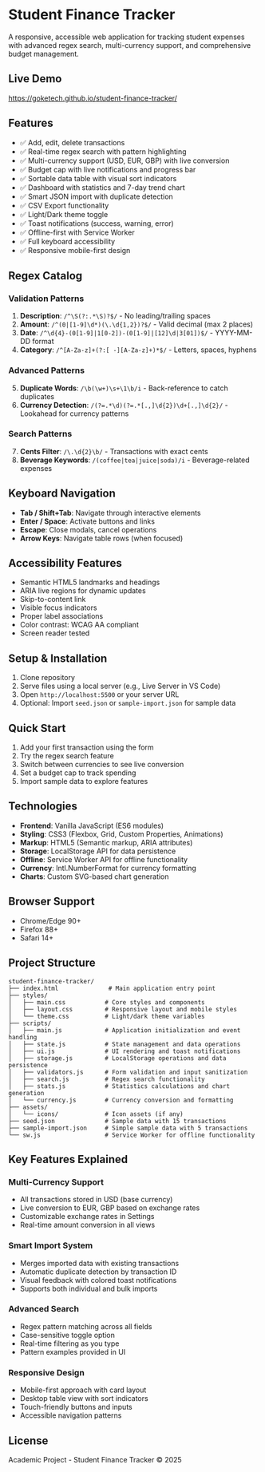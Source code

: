 # Student Finance Tracker

A responsive, accessible web application for tracking student expenses with advanced regex search, multi-currency support, and comprehensive budget management.

## Live Demo
https://goketech.github.io/student-finance-tracker/

## Features
- ✅ Add, edit, delete transactions
- ✅ Real-time regex search with pattern highlighting
- ✅ Multi-currency support (USD, EUR, GBP) with live conversion
- ✅ Budget cap with live notifications and progress bar
- ✅ Sortable data table with visual sort indicators
- ✅ Dashboard with statistics and 7-day trend chart
- ✅ Smart JSON import with duplicate detection
- ✅ CSV Export functionality
- ✅ Light/Dark theme toggle
- ✅ Toast notifications (success, warning, error)
- ✅ Offline-first with Service Worker
- ✅ Full keyboard accessibility
- ✅ Responsive mobile-first design

## Regex Catalog

### Validation Patterns
1. **Description**: `/^\S(?:.*\S)?$/` - No leading/trailing spaces
2. **Amount**: `/^(0|[1-9]\d*)(\.\d{1,2})?$/` - Valid decimal (max 2 places)
3. **Date**: `/^\d{4}-(0[1-9]|1[0-2])-(0[1-9]|[12]\d|3[01])$/` - YYYY-MM-DD format
4. **Category**: `/^[A-Za-z]+(?:[ -][A-Za-z]+)*$/` - Letters, spaces, hyphens

### Advanced Patterns
5. **Duplicate Words**: `/\b(\w+)\s+\1\b/i` - Back-reference to catch duplicates
6. **Currency Detection**: `/(?=.*\d)(?=.*[.,]\d{2})\d+[.,]\d{2}/` - Lookahead for currency patterns

### Search Patterns
7. **Cents Filter**: `/\.\d{2}\b/` - Transactions with exact cents
8. **Beverage Keywords**: `/(coffee|tea|juice|soda)/i` - Beverage-related expenses

## Keyboard Navigation
- **Tab / Shift+Tab**: Navigate through interactive elements
- **Enter / Space**: Activate buttons and links
- **Escape**: Close modals, cancel operations
- **Arrow Keys**: Navigate table rows (when focused)

## Accessibility Features
- Semantic HTML5 landmarks and headings
- ARIA live regions for dynamic updates
- Skip-to-content link
- Visible focus indicators
- Proper label associations
- Color contrast: WCAG AA compliant
- Screen reader tested

## Setup & Installation
1. Clone repository
2. Serve files using a local server (e.g., Live Server in VS Code)
3. Open `http://localhost:5500` or your server URL
4. Optional: Import `seed.json` or `sample-import.json` for sample data

## Quick Start
1. Add your first transaction using the form
2. Try the regex search feature
3. Switch between currencies to see live conversion
4. Set a budget cap to track spending
5. Import sample data to explore features

## Technologies
- **Frontend**: Vanilla JavaScript (ES6 modules)
- **Styling**: CSS3 (Flexbox, Grid, Custom Properties, Animations)
- **Markup**: HTML5 (Semantic markup, ARIA attributes)
- **Storage**: LocalStorage API for data persistence
- **Offline**: Service Worker API for offline functionality
- **Currency**: Intl.NumberFormat for currency formatting
- **Charts**: Custom SVG-based chart generation

## Browser Support
- Chrome/Edge 90+
- Firefox 88+
- Safari 14+

## Project Structure
```
student-finance-tracker/
├── index.html              # Main application entry point
├── styles/
│   ├── main.css           # Core styles and components
│   ├── layout.css         # Responsive layout and mobile styles
│   └── theme.css          # Light/dark theme variables
├── scripts/
│   ├── main.js            # Application initialization and event handling
│   ├── state.js           # State management and data operations
│   ├── ui.js              # UI rendering and toast notifications
│   ├── storage.js         # LocalStorage operations and data persistence
│   ├── validators.js      # Form validation and input sanitization
│   ├── search.js          # Regex search functionality
│   ├── stats.js           # Statistics calculations and chart generation
│   └── currency.js        # Currency conversion and formatting
├── assets/
│   └── icons/             # Icon assets (if any)
├── seed.json              # Sample data with 15 transactions
├── sample-import.json     # Simple sample data with 5 transactions
└── sw.js                  # Service Worker for offline functionality
```

## Key Features Explained

### Multi-Currency Support
- All transactions stored in USD (base currency)
- Live conversion to EUR, GBP based on exchange rates
- Customizable exchange rates in Settings
- Real-time amount conversion in all views

### Smart Import System
- Merges imported data with existing transactions
- Automatic duplicate detection by transaction ID
- Visual feedback with colored toast notifications
- Supports both individual and bulk imports

### Advanced Search
- Regex pattern matching across all fields
- Case-sensitive toggle option
- Real-time filtering as you type
- Pattern examples provided in UI

### Responsive Design
- Mobile-first approach with card layout
- Desktop table view with sort indicators
- Touch-friendly buttons and inputs
- Accessible navigation patterns

## License
Academic Project - Student Finance Tracker © 2025
